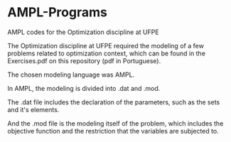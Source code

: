 # AMPL-Programs
AMPL codes for the Optimization discipline at UFPE

The Optimization discipline at UFPE required the modeling of a few problems related to optimization context, which can be found in the Exercises.pdf on this repository (pdf in Portuguese).

The chosen modeling language was AMPL.

In AMPL, the modeling is divided into .dat and .mod.

The .dat file includes the declaration of the parameters, such as the sets and it's elements.

And the .mod file is the modeling itself of the problem, which includes the objective function and the restriction that the variables are subjected to.
